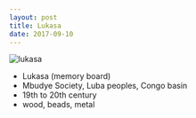 ```yaml
---
layout: post
title: Lukasa
date: 2017-09-10
---
```


![lukasa]

* Lukasa (memory board)
* Mbudye Society, Luba peoples, Congo basin
* 19th to 20th century
* wood, beads, metal

[lukasa]: https://upload.wikimedia.org/wikipedia/commons/3/3a/Lukasa_board_used_in_initiation_of_the_Mbudye_secret_society%2C_Luba_people%2C_from_Shaba_district_of_Zaire%2C_mid_20th_century%2C_wood_-_Maps_of_Africa_-_Robert_C._Williams_Paper_Museum_-_DSC00662.JPG
